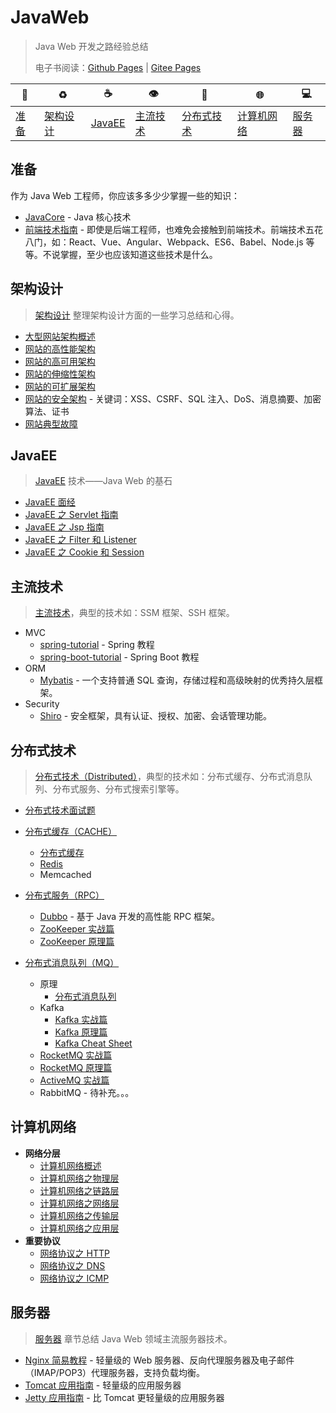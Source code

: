 # JavaWeb

> Java Web 开发之路经验总结
>
> 电子书阅读：[Github Pages](https://dunwu.github.io/javaweb/) | [Gitee Pages](https://turnon.gitee.io/javaweb/)

| :beginner:    | :recycle:             | :coffee:          | :eye:                 | :eyes:                    | :globe_with_meridians:    | :computer:        |
| ------------- | --------------------- | ----------------- | --------------------- | ------------------------- | ------------------------- | ----------------- |
| [准备](#准备) | [架构设计](#架构设计) | [JavaEE](#javaee) | [主流技术](#主流技术) | [分布式技术](#分布式技术) | [计算机网络](#计算机网络) | [服务器](#服务器) |

<!-- TOC -->

## 准备

作为 Java Web 工程师，你应该多多少少掌握一些的知识：

- [JavaCore](https://dunwu.github.io/javacore/) - Java 核心技术
- [前端技术指南](https://github.com/dunwu/frontend-tutorial) - 即使是后端工程师，也难免会接触到前端技术。前端技术五花八门，如：React、Vue、Angular、Webpack、ES6、Babel、Node.js 等等。不说掌握，至少也应该知道这些技术是什么。

## 架构设计

> [架构设计](architecture/) 整理架构设计方面的一些学习总结和心得。

- [大型网站架构概述](architecture/大型网站架构概述.md)
- [网站的高性能架构](architecture/网站的高性能架构.md)
- [网站的高可用架构](architecture/网站的高可用架构.md)
- [网站的伸缩性架构](architecture/网站的伸缩性架构.md)
- [网站的可扩展架构](architecture/网站的可扩展架构.md)
- [网站的安全架构](architecture/网站的安全架构.md) - 关键词：XSS、CSRF、SQL 注入、DoS、消息摘要、加密算法、证书
- [网站典型故障](architecture/网站典型故障.md)

## JavaEE

> [JavaEE](javaee/) 技术——Java Web 的基石

- [JavaEE 面经](javaee/javaee-interview.md)
- [JavaEE 之 Servlet 指南](javaee/javaee-servlet.md)
- [JavaEE 之 Jsp 指南](javaee/javaee-jsp.md)
- [JavaEE 之 Filter 和 Listener](javaee/javaee-filter-listener.md)
- [JavaEE 之 Cookie 和 Session](javaee/javaee-cookie-sesion.md)

## 主流技术

> [主流技术](standalone/)，典型的技术如：SSM 框架、SSH 框架。

- MVC
  - [spring-tutorial](https://dunwu.gitbooks.io/spring-tutorial/) - Spring 教程
  - [spring-boot-tutorial](https://dunwu.github.io/spring-boot-tutorial/) - Spring Boot 教程
- ORM
  - [Mybatis](standalone/orm/mybatis.md) - 一个支持普通 SQL 查询，存储过程和高级映射的优秀持久层框架。
- Security
  - [Shiro](standalone/security/shiro.md) - 安全框架，具有认证、授权、加密、会话管理功能。

## 分布式技术

> [分布式技术（Distributed）](distributed/)，典型的技术如：分布式缓存、分布式消息队列、分布式服务、分布式搜索引擎等。

- [分布式技术面试题](distributed/分布式技术面试题.md)

- [分布式缓存（CACHE）](distributed/cache)
  - [分布式缓存](distributed/cache/分布式缓存.md)
  - [Redis](distributed/cache/redis.md)
  - Memcached
- [分布式服务（RPC）](distributed/rpc)
  - [Dubbo](distributed/rpc/dubbo.md) - 基于 Java 开发的高性能 RPC 框架。
  - [ZooKeeper 实战篇](distributed/rpc/zookeeper-basics.md)
  - [ZooKeeper 原理篇](distributed/rpc/zookeeper-advanced.md)
- [分布式消息队列（MQ）](distributed/mq)

  - 原理
    - [分布式消息队列](distributed/mq/分布式消息队列.md)
  - Kafka
    - [Kafka 实战篇](distributed/mq/kafka/kafka-basics.md)
    - [Kafka 原理篇](distributed/mq/kafka/kafka-advanced.md)
    - [Kafka Cheat Sheet](distributed/mq/kafka/kafka-cheat-sheet.md)
  - [RocketMQ 实战篇](distributed/mq/rocketmq-basics.md)
  - [RocketMQ 原理篇](distributed/mq/rocketmq-basics.md)
  - [ActiveMQ 实战篇](distributed/mq/ActiveMQ.md)
  - RabbitMQ - 待补充。。。

## 计算机网络

- **网络分层**
  - [计算机网络概述](network/network-guide.md)
  - [计算机网络之物理层](network/network-physical.md)
  - [计算机网络之链路层](network/network-data-link.md)
  - [计算机网络之网络层](network/network-network.md)
  - [计算机网络之传输层](network/network-transport.md)
  - [计算机网络之应用层](network/network-application.md)
- **重要协议**
  - [网络协议之 HTTP](network/protocol/http.md)
  - [网络协议之 DNS](network/protocol/dns.md)
  - [网络协议之 ICMP](network/protocol/icmp.md)

## 服务器

> [服务器](server/) 章节总结 Java Web 领域主流服务器技术。

- [Nginx 简易教程](https://github.com/dunwu/nginx-tutorial) - 轻量级的 Web 服务器、反向代理服务器及电子邮件（IMAP/POP3）代理服务器，支持负载均衡。
- [Tomcat 应用指南](server/tomcat.md) - 轻量级的应用服务器
- [Jetty 应用指南](server/jetty.md) - 比 Tomcat 更轻量级的应用服务器
